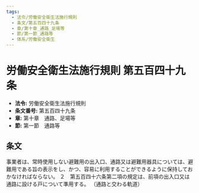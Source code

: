 ```yaml
---
tags:
  - 法令/労働安全衛生法施行規則
  - 条文/第五百四十九条
  - 章/第十章_通路_足場等
  - 節/第一節_通路等
  - 体系/労働安全衛生
---
```

# 労働安全衛生法施行規則 第五百四十九条

- **法令:** 労働安全衛生法施行規則
- **条文番号:** 第五百四十九条
- **章:** 第十章　通路、足場等
- **節:** 第一節　通路等

## 条文
事業者は、常時使用しない避難用の出入口、通路又は避難用器具については、避難用である旨の表示をし、かつ、容易に利用することができるように保持しておかなければならない。
２　第五百四十六条第二項の規定は、前項の出入口又は通路に設ける戸について準用する。
（通路と交わる軌道）

